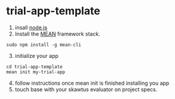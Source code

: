 # trial-app-template

1. insall [node.js](http://nodejs.org/)  
2. Install the [MEAN](http://mean.io/#!/) framework stack. 
```
sudo npm install -g mean-cli
```
3. initialize your app
```
cd trial-app-template
mean init my-trial-app
```
4. follow instructions once mean init is finished installing you app
5. touch base with your skawtus evaluator on project specs.
